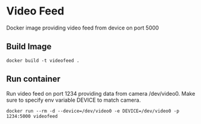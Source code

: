 # Video Feed
Docker image providing video feed from device on port 5000

## Build Image
```docker build -t videofeed .```

## Run container
Run video feed on port 1234 providing data from camera /dev/video0. Make sure to specify env variable DEVICE to match camera.

```docker run --rm -d --device=/dev/video0 -e DEVICE=/dev/video0 -p 1234:5000 videofeed```
